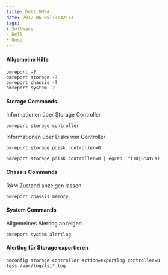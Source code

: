```yaml
---
title: Dell OMSA
date: 2012-06-05T13:32:53
tags:
- Software
- Dell
- Omsa
---
```


#### Allgemeine Hilfe

    omreport -?
    omreport storage -?
    omreport chassis -?
    omreport system -?

#### Storage Commands

Informationen über Storage Controller

    omreport storage controller

Informationen über Disks von Controller

    omreport storage pdisk controller=0

    omreport storage pdisk controller=0 | egrep '^(ID|Status)'

#### Chassis Commands

RAM Zustand anzeigen lassen

    omreport chassis memory

#### System Commands

Allgemeines Alertlog anzeigen

    omreport system alertlog

#### Alertlog für Storage exportieren

    omconfig storage controller action=exportlog controller=0
    less /var/log/lsi*.log
